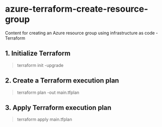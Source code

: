 # azure-terraform-create-resource-group
Content for creating an Azure resource group using infrastructure as code - Terraform

## 1. Initialize Terraform 
> terraform init -upgrade

## 2. Create a Terraform execution plan
> terraform plan -out main.tfplan

## 3.  Apply Terraform execution plan
> terraform apply main.tfplan
